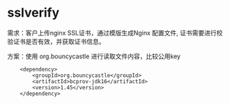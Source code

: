 # sslverify

需求：客户上传nginx SSL证书，通过模版生成Nginx 配置文件, 证书需要进行校验证书是否有效，并获取证书信息。

方案：使用 org.bouncycastle 进行读取文件内容，比较公用key

        <dependency>
            <groupId>org.bouncycastle</groupId>
            <artifactId>bcprov-jdk16</artifactId>
            <version>1.45</version>
        </dependency>
